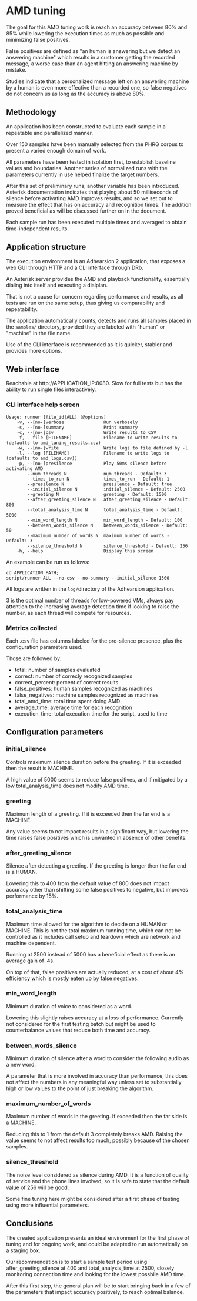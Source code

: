 # AMD tuning

The goal for this AMD tuning work is reach an accuracy between 80% and 85% while lowering the execution times as much as possible and minimizing false positives.

False positives are defined as "an human is answering but we detect an answering machine" which results in a customer getting the recorded message, a worse case than an agent hitting an answering machine by mistake.

Studies indicate that a personalized message left on an answering machine by a human is even more effective than a recorded one, so false negatives do not concern us as long as the accuracy is above 80%.

## Methodology

An application has been constructed to evaluate each sample in a repeatable and parallelized manner.

Over 150 samples have been manually selected from the PHRG corpus to present a varied enough domain of work.

All parameters have been tested in isolation first, to establish baseline values and boundaries.
Another series of normalized runs with the parameters currently in use helped finalize the target numbers.

After this set of preliminary runs, another variable has been introduced. Asterisk documentation indicates that playing about 50 milliseconds of silence before activating AMD improves results, and so we set out to measure the effect that has on accuracy and recognition times. The addition proved beneficial as will be discussed further on in the document.

Each sample run has been executed multiple times and averaged to obtain time-independent results.

## Application structure

The execution environment is an Adhearsion 2 application, that exposes a web GUI through HTTP and a CLI interface through DRb.

An Asterisk server provides the AMD and playback functionality, essentially dialing into itself and executing a dialplan.

That is not a cause for concern regarding performance and results, as all tests are run on the same setup, thus giving us comparability and repeatability.

The application automatically counts, detects and runs all samples placed in the ```samples/``` directory, provided they are labeled with "human" or "machine" in the file name.

Use of the CLI interface is recommended as it is quicker, stabler and provides more options.

## Web interface

Reachable at http://APPLICATION_IP:8080. Slow for full tests but has the ability to run single files interactively.

### CLI interface help screen

```
Usage: runner [file_id|ALL] [@options]
    -v, --[no-]verbose               Run verbosely
    -s, --[no-]summary               Print summary
    -c, --[no-]csv                   Write results to CSV
    -f, --file [FILENAME]            Filename to write results to (defaults to amd_tuning_results.csv)
    -w, --[no-]write                 Write logs to file defined by -l
    -l, --log [FILENAME]             Filename to write logs to (defaults to amd_logs.csv))
    -p, --[no-]presilence            Play 50ms silence before activating AMD
        --num_threads N              num_threads - Default: 3
        --times_to_run N             times_to_run - Default: 1
        --presilence N               presilence - Default: true
        --initial_silence N          initial_silence - Default: 2500
        --greeting N                 greeting - Default: 1500
        --after_greeting_silence N   after_greeting_silence - Default: 800
        --total_analysis_time N      total_analysis_time - Default: 5000
        --min_word_length N          min_word_length - Default: 100
        --between_words_silence N    between_words_silence - Default: 50
        --maximum_number_of_words N  maximum_number_of_words - Default: 3
        --silence_threshold N        silence_threshold - Default: 256
    -h, --help                       Display this screen
```

An example can be run as follows:

```
cd APPLICATION_PATH;
script/runner ALL --no-csv --no-summary --initial_silence 1500
```

All logs are written in the ```log/```directory of the Adhearsion application.

3 is the optimal number of threads for low-powered VMs, always pay attention to the increasing average detection time if looking to raise the number, as each thread will compete for resources.

### Metrics collected

Each .csv file has columns labeled for the pre-silence presence, plus the configuration parameters used.

Those are followed by:
* total: number of samples evaluated
* correct: number of correcly recognized samples
* correct_percent: percent of correct results
* false_positives: human samples recognized as machines
* false_negatives: machine samples recognized as machines
* total_amd_time: total time spent doing AMD
* average_time: average time for each recognition
* execution_time: total execution time for the script, used to time


## Configuration parameters

### initial_silence

Controls maximum silence duration before the greeting. If it is exceeded then the result is MACHINE.

A high value of 5000 seems to reduce false positives, and if mitigated by a low total\_analysis\_time does not modify AMD time.

### greeting

Maximum length of a greeting. If it is exceeded then the far end is a MACHINE.

Any value seems to not impact results in a significant way, but lowering the time raises false positives which is unwanted in absence of other benefits.

### after\_greeting\_silence

Silence after detecting a greeting. If the greeting is longer then  the far end is a HUMAN.

Lowering this to 400 from the default value of 800 does not impact accuracy other than shifting some false positives to negative, but improves performance by 15%.

### total_analysis_time

Maximum time allowed for the algorithm to decide on a HUMAN or MACHINE. This is not the total maximum running time, which can not be controlled as it includes call setup and teardown which are network and machine dependent.

Running at 2500 instead of 5000 has a beneficial effect as there is an average gain of .4s.

On top of that, false positives are actually reduced, at a cost of about 4% efficiency which is mostly eaten up by false negatives.

### min\_word\_length

Minimum duration of voice to considered as a word.

Lowering this slightly raises accuracy at a loss of performance. Currently not considered for the first testing batch but might be used to counterbalance values that reduce both time and accuracy.

### between\_words\_silence

Minimum duration of silence after a word to consider the following audio as a new word.

A parameter that is more involved in accuracy than performance, this does not affect the numbers in any meaningful way unless set to substantially high or low values to the point of just breaking the algorithm.

### maximum\_number\_of_words

Maximum number of words in the greeting. If exceeded then the far side is a MACHINE.

Reducing this to 1 from the default 3 completely breaks AMD. Raising the value seems to not affect results too much, possibly because of the chosen samples.

### silence_threshold

The noise level considered as silence during AMD. It is a function of quality of service and the phone lines involved, so it is safe to state that the default value of 256 will be good.

Some fine tuning here might be considered after a first phase of testing using more influential parameters.

## Conclusions

The created application presents an ideal environment for the first phase of tuning and for ongoing work, and could be adapted to run automatically on a staging box.

Our recommendation is to start a sample test period using after\_greeting\_silence at 400 and total\_analysis\_time at 2500, closely monitoring connection time and looking for the lowest possbile AMD time.

After this first step, the general plan will be to start bringing back in a few of the parameters that impact accuracy positively, to reach optimal balance.